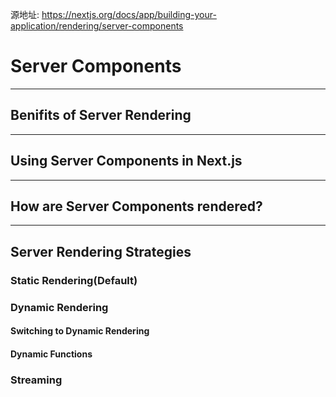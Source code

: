 源地址: https://nextjs.org/docs/app/building-your-application/rendering/server-components

# Server Components

---

## Benifits of Server Rendering

---

## Using Server Components in Next.js

---

## How are Server Components rendered?

---

## Server Rendering Strategies

### Static Rendering(Default)

### Dynamic Rendering

#### Switching to Dynamic Rendering

#### Dynamic Functions

### Streaming
